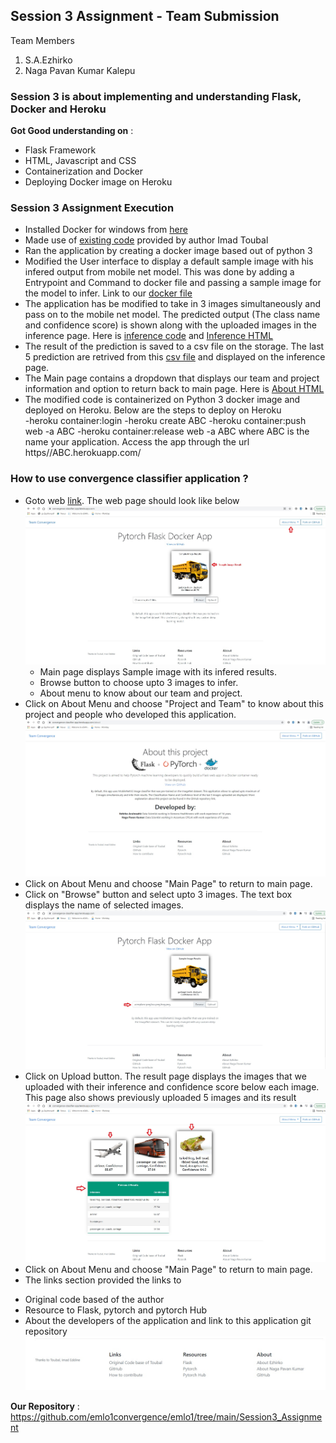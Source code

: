 ## Session 3 Assignment - Team Submission
Team Members
1. S.A.Ezhirko
2. Naga Pavan Kumar Kalepu

### Session 3 is about implementing and understanding Flask, Docker and Heroku
**Got Good understanding on** : <br />
* Flask Framework
* HTML, Javascript and CSS
* Containerization and Docker
* Deploying Docker image on Heroku

### Session 3 Assignment Execution
* Installed Docker for windows from [here](https://docs.docker.com/desktop/windows/install/)
* Made use of [existing code](https://github.com/imadtoubal/Pytorch-Flask-Starter) provided by author Imad Toubal
* Ran the application by creating a docker image based out of python 3
* Modified the User interface to display a default sample image with his infered output from mobile net model. This was done by adding a Entrypoint and Command to docker file and passing a sample image for the model to infer. Link to our [docker file](https://github.com/emlo1convergence/emlo1/blob/main/Session3_Assignment/Dockerfile)
* The application has be modified to take in 3 images simultaneously and pass on to the mobile net model. The predicted output (The class name and confidence score) is shown along with the uploaded images in the inference page. Here is [inference code](https://github.com/emlo1convergence/emlo1/blob/main/Session3_Assignment/app.py) and [Inference HTML](https://github.com/emlo1convergence/emlo1/blob/main/Session3_Assignment/templates/inference.html)
* The result of the prediction is saved to a csv file on the storage. The last 5 prediction are retrived from this [csv file](https://github.com/emlo1convergence/emlo1/blob/main/Session3_Assignment/static/uploads/prev_result.csv) and displayed on the inference page.
* The Main page contains a dropdown that displays our team and project information and option to return back to main page. Here is [About HTML](https://github.com/emlo1convergence/emlo1/blob/main/Session3_Assignment/templates/about.html)
* The modified code is containerized on Python 3 docker image and deployed on Heroku. Below are the steps to deploy on Heroku</br>
  -heroku container:login
  -heroku create ABC
  -heroku container:push web -a ABC
  -heroku container:release web -a  ABC
  where ABC is the name your application. Access the app through the url https//ABC.herokuapp.com/
### How to use convergence classifier application ?
* Goto web [link](https://convergence-classifier-app.herokuapp.com/). The web page should look like below <br />
![](Images/Homepage.jpg)
  - Main page displays Sample image with its infered results.
  - Browse button to choose upto 3 images to infer.
  - About menu to know about our team and project.
 * Click on About Menu and choose "Project and Team" to know about this project and people who developed this application.</br>
 ![](Images/About.jpg)
 * Click on About Menu and choose "Main Page" to return to main page.
 * Click on "Browse" button and select upto 3 images. The text box displays the name of selected images.
 ![](Images/ImageSelection.jpg)
 * Click on Upload button. The result page displays the images that we uploaded with their inference and confidence score below each image. This page also shows previously uploaded 5 images and its result
 ![](Images/Result.jpg)
 * Click on About Menu and choose "Main Page" to return to main page.
 * The links section provided the links to 
  - Original code based of the author
  - Resource to Flask, pytorch and pytorch Hub
  - About the developers of the application and link to this application git repository
 ![](Images/Link.jpg)
 
**Our Repository** : https://github.com/emlo1convergence/emlo1/tree/main/Session3_Assignment <br />
  
